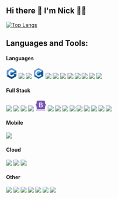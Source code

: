 ## Hi there 👋 I'm Nick 🧑‍💻
<!--
**nickbel7/nickbel7** is a ✨ _special_ ✨ repository because its `README.md` (this file) appears on your GitHub profile.

Here are some ideas to get you started:

- 🔭 I’m currently working on ...
- 🌱 I’m currently learning ...
- 👯 I’m looking to collaborate on ...
- 🤔 I’m looking for help with ...
- 💬 Ask me about ...
- 📫 How to reach me: ...
- 😄 Pronouns: ...
- ⚡ Fun fact: ...
-->
<!-- https://github.com/anuraghazra/github-readme-stats#deploy-on-your-own-vercel-instance -->
[![Top Langs](https://github-readme-stats.vercel.app/api/top-langs/?username=nickbel7&hide=jupyter%20notebook&langs_count=10&layout=compact&exclude_repo=ntua-operating-systems
)](https://github.com/nickbel7/github-readme-stats)


<h2 align="left">Languages and Tools:</h2>
<h4> Languages </h4>
<p align="left">
<img width="30" src="https://raw.githubusercontent.com/devicons/devicon/master/icons/cplusplus/cplusplus-original.svg"/>
<img width="30" src="https://img.icons8.com/color/48/000000/python--v1.png"/>
<img width="30" src="https://img.icons8.com/color/48/000000/java-coffee-cup-logo--v1.png"/>
<img width="30" src="https://raw.githubusercontent.com/devicons/devicon/master/icons/c/c-original.svg"/>
<img width="30" src="https://img.icons8.com/color/48/000000/html-5--v1.png"/>
<img width="30" src="https://img.icons8.com/color/48/000000/css3.png"/>
<img width="30" src="https://img.icons8.com/color/48/000000/javascript--v1.png"/>
<img width="30" src="https://img.icons8.com/color/48/000000/sass.png"/>
<img width="30" src="https://img.icons8.com/color/48/000000/dart.png"/>
<img width="30" src="https://smlnj.org/images/smlnj-logo.png"/>
<img width="30" src="https://dashboard.snapcraft.io/site_media/appmedia/2020/04/Prolog-logo-512.png"/>
<img width="30" src="https://mohammadijoo.ir/image/Assembly-logo.png"/>
</p> 

<h4> Full Stack </h4>
<p align="left">
<img width="30" src="https://img.icons8.com/color/48/000000/postgreesql.png"/>
<img width="30" src="https://img.icons8.com/color/48/000000/microsoft-sql-server.png"/>
<img width="30" src="https://img.icons8.com/fluency/48/000000/mysql-logo.png"/>
<img width="30" src="https://img.icons8.com/color/48/000000/webpack.png"/>
<img width="30" src="https://raw.githubusercontent.com/devicons/devicon/master/icons/bootstrap/bootstrap-plain-wordmark.svg"/>
<img width="30" src="https://iconape.com/wp-content/files/er/67134/svg/highcharts.svg"/>
<img width="30" src="https://www.webisworld.com/static/img/posts/chartjs.svg"/>
<img width="30" src="https://upload.wikimedia.org/wikipedia/commons/9/91/Electron_Software_Framework_Logo.svg"/>
<img width="30" src="https://img.icons8.com/color/48/000000/nodejs.png"/>
<img width="30" src="https://img.icons8.com/color/48/000000/django.png"/>
<img width="30" src="https://camo.githubusercontent.com/cb2324a4c0e1910089f481d56e1f887d6e96114101987dfbb6ef6f9df1e0bf08/68747470733a2f2f7777772e766563746f726c6f676f2e7a6f6e652f6c6f676f732f706f636f6f5f666c61736b2f706f636f6f5f666c61736b2d69636f6e2e737667"/>
<img width="30" src="https://res.cloudinary.com/postman/image/upload/t_team_logo/v1629869194/team/2893aede23f01bfcbd2319326bc96a6ed0524eba759745ed6d73405a3a8b67a8"/>
<img width="30" src="https://seeklogo.com/images/I/insomnia-logo-A35E09EB19-seeklogo.com.png"/>
<img width="30" src="https://mozilla.github.io/nunjucks/img/favicon.png"/>
</p>

<h4> Mobile </h4>
<img width="30" src="https://img.icons8.com/color/48/000000/flutter.png"/>

<h4> Cloud </h4>
<p align="left">
<img width="30" src="https://img.icons8.com/fluency/48/000000/docker.png"/>
<img width="30" src="https://img.icons8.com/color/48/000000/google-cloud.png"/>
<img width="30" src="https://openwhisk.apache.org/images/icons/icon-kafka-white-trans.png"/>
</p>

<h4> Other </h4>
<p align="left">
<img width="30" src="https://img.icons8.com/color/48/000000/git.png"/>
<img width="30" src="https://img.icons8.com/fluency/48/000000/arduino.png"/>
<img width="30" src="https://img.icons8.com/color/48/000000/figma--v1.png"/>
<img width="30" src="https://img.icons8.com/color/48/000000/adobe-illustrator--v1.png"/>
<img width="30" src="https://img.icons8.com/color/48/000000/adobe-photoshop--v1.png"/>
<img width="30" src="https://img.icons8.com/color/48/000000/adobe-lightroom--v1.png"/>
<img width="30" src="https://img.icons8.com/fluency/48/000000/jupyter.png"/>
</p>
